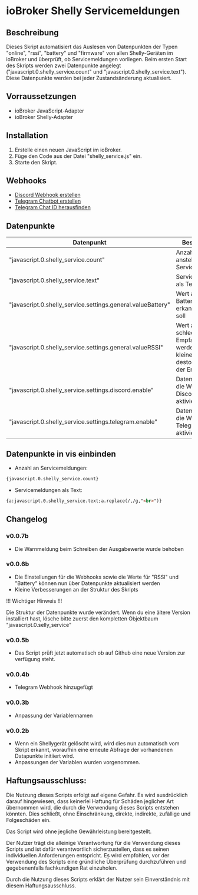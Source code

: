 # ioBroker Shelly Servicemeldungen

## Beschreibung
Dieses Skript automatisiert das Auslesen von Datenpunkten der Typen "online", "rssi", "battery" und "firmware" von allen Shelly-Geräten im ioBroker und überprüft, ob Servicemeldungen vorliegen. Beim ersten Start des Skripts werden zwei Datenpunkte angelegt ("javascript.0.shelly_service.count" und "javascript.0.shelly_service.text"). Diese Datenpunkte werden bei jeder Zustandsänderung aktualisiert.

## Vorraussetzungen
- ioBroker JavaScript-Adapter
- ioBroker Shelly-Adapter

## Installation
1. Erstelle einen neuen JavaScript im ioBroker.
2. Füge den Code aus der Datei "shelly_service.js" ein.
3. Starte den Skript.

## Webhooks
- [Discord Webhook erstellen](https://support.discord.com/hc/de/articles/228383668-Einleitung-in-Webhooks)
- [Telegram Chatbot erstellen](https://www.netzwelt.de/anleitung/176027-telegram-so-erstellt-bot.html)
- [Telegram Chat ID herausfinden](https://gist.github.com/nafiesl/4ad622f344cd1dc3bb1ecbe468ff9f8a)

## Datenpunkte
| Datenpunkt    | Beschreibung  |
| ------------- | ------------- |
| "javascript.0.shelly_service.count" | Anzahl der aktuell anstehenden Servicemeldungen |
| "javascript.0.shelly_service.text" | Servicemeldungen als Text |
| "javascript.0.shelly_service.settings.general.valueBattery" | Wert ab wann eine Batteriestörung erkannt werden soll |
| "javascript.0.shelly_service.settings.general.valueRSSI" | Wert ab wann ein schlechter Empfang erkannt werden soll. Je kleiner der Wert, desto schlechter der Empfang |
| "javascript.0.shelly_service.settings.discord.enable" | Datenpunkt um die Webhook über Discord zu aktivieren |
| "javascript.0.shelly_service.settings.telegram.enable" | Datenpunkt um die Webhook über Telegram zu aktivieren |

## Datenpunkte in vis einbinden
- Anzahl an Servicemeldungen:
```html
{javascript.0.shelly_service.count}
````
- Servicemeldungen als Text:
```html
{a:javascript.0.shelly_service.text;a.replace(/,/g,"<br>")}
```

## Changelog
### v0.0.7b
- Die Warnmeldung beim Schreiben der Ausgabewerte wurde behoben

### v0.0.6b
- Die Einstellungen für die Webhooks sowie die Werte für "RSSI" und "Battery" können nun über Datenpunkte aktualisiert werden
- Kleine Verbesserungen an der Struktur des Skripts

!!! Wichtiger Hinweis !!!

Die Struktur der Datenpunkte wurde verändert. Wenn du eine ältere Version installiert hast, lösche bitte zuerst den kompletten Objektbaum "javascript.0.selly_service"

### v0.0.5b 
- Das Script prüft jetzt automatisch ob auf Github eine neue Version zur verfügung steht.

### v0.0.4b 
- Telegram Webhook hinzugefügt

### v0.0.3b
- Anpassung der Variablennamen

### v0.0.2b
- Wenn ein Shellygerät gelöscht wird, wird dies nun automatisch vom Skript erkannt, woraufhin eine erneute Abfrage der vorhandenen Datapunkte initiiert wird.
- Anpassungen der Variablen wurden vorgenommen.

## Haftungsausschluss:
Die Nutzung dieses Scripts erfolgt auf eigene Gefahr. Es wird ausdrücklich darauf hingewiesen, dass keinerlei Haftung für Schäden jeglicher Art übernommen wird, die durch die Verwendung dieses Scripts entstehen könnten. Dies schließt, ohne Einschränkung, direkte, indirekte, zufällige und Folgeschäden ein.

Das Script wird ohne jegliche Gewährleistung bereitgestellt.

Der Nutzer trägt die alleinige Verantwortung für die Verwendung dieses Scripts und ist dafür verantwortlich sicherzustellen, dass es seinen individuellen Anforderungen entspricht. Es wird empfohlen, vor der Verwendung des Scripts eine gründliche Überprüfung durchzuführen und gegebenenfalls fachkundigen Rat einzuholen.

Durch die Nutzung dieses Scripts erklärt der Nutzer sein Einverständnis mit diesem Haftungsausschluss.
